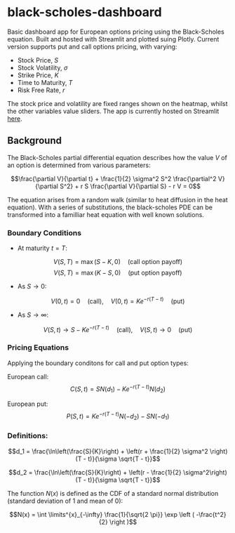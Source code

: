 # black-scholes-dashboard

Basic dashboard app for European options pricing using the Black-Scholes equation. Built and hosted with Streamlit and plotted suing Plotly. Current version supports put and call options pricing, with varying:

- Stock Price, $S$
- Stock Volatility, $\sigma$
- Strike Price, $K$
- Time to Maturity, $T$
- Risk Free Rate, $r$

The stock price and volatility are fixed ranges shown on the heatmap, whilst the other variables value sliders. The app is currently hosted on Streamlit [here](https://options-bsp.streamlit.app/).

## Background

The Black-Scholes partial differential equation describes how the value $V$ of an option is determined from various parameters:

$$\frac{\partial V}{\partial t} + \frac{1}{2} \sigma^2 S^2 \frac{\partial^2 V}{\partial S^2} + r S \frac{\partial V}{\partial S} - r V = 0$$

The equation arises from a random walk (similar to heat diffusion in the heat equation). With a series of substitutions, the black-scholes PDE can be transformed into a familliar heat equation with well known solutions. 

### Boundary Conditions

- At maturity $t = T$:

$$V(S, T) = \max(S - K, 0) \quad \text{(call option payoff)}$$
$$V(S, T) = \max(K - S, 0) \quad \text{(put option payoff)}$$

- As $S \to 0$:

$$V(0, t) = 0 \quad \text{(call)}, \quad V(0, t) = K e^{-r(T-t)} \quad \text{(put)}$$

- As $S \to \infty$:

$$V(S, t) \to S - K e^{-r(T-t)} \quad \text{(call)}, \quad V(S, t) \to 0 \quad \text{(put)}$$

### Pricing Equations

Applying the boundary conditons for call and put option types:

European call:
$$C(S, t) = S N(d_1) - K e^{-r (T - t)} N(d_2)$$

European put:
$$P(S, t) = K e^{-r (T - t)} N(-d_2) - S N(-d_1)$$

### Definitions:

$$d_1 = \frac{\ln\left(\frac{S}{K}\right) + \left(r + \frac{1}{2} \sigma^2 \right)(T - t)}{\sigma \sqrt{T - t}}$$

$$d_2 = \frac{\ln\left(\frac{S}{K}\right) + \left(r - \frac{1}{2} \sigma^2\right)(T - t)}{\sigma \sqrt{T - t}}$$

The function $N(x)$ is defined as the CDF of a standard normal distribution (standard deviation of 1 and mean of 0):

$$N(x) = \int \limits^{x}_{-\infty} \frac{1}{\sqrt{2 \pi}} \exp \left ( -\frac{t^2}{2} \right )$$